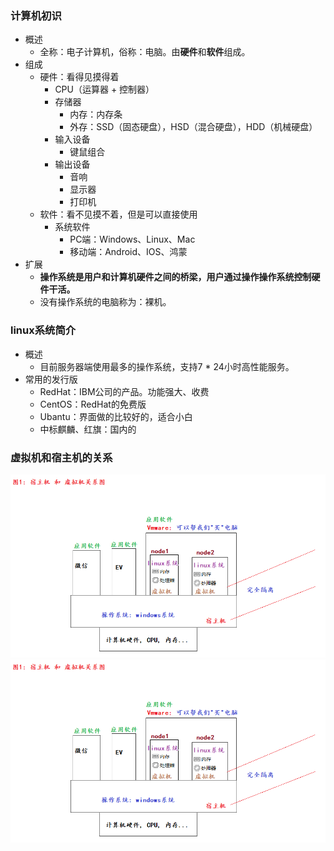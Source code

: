 ### 计算机初识
- 概述
  - 全称：电子计算机，俗称：电脑。由**硬件**和**软件**组成。
- 组成
  - 硬件：看得见摸得着
    - CPU（运算器 + 控制器）
    - 存储器
      - 内存：内存条
      - 外存：SSD（固态硬盘），HSD（混合硬盘），HDD（机械硬盘）
    - 输入设备
      - 键鼠组合
    - 输出设备
      - 音响
      - 显示器
      - 打印机
  - 软件：看不见摸不着，但是可以直接使用
    - 系统软件
      - PC端：Windows、Linux、Mac
      - 移动端：Android、IOS、鸿蒙
- 扩展
  - **操作系统是用户和计算机硬件之间的桥梁，用户通过操作操作系统控制硬件干活。**
  - 没有操作系统的电脑称为：裸机。

### linux系统简介
- 概述
  - 目前服务器端使用最多的操作系统，支持7 * 24小时高性能服务。
- 常用的发行版
  - RedHat：IBM公司的产品。功能强大、收费
  - CentOS：RedHat的免费版
  - Ubantu：界面做的比较好的，适合小白
  - 中标麒麟、红旗：国内的

### 虚拟机和宿主机的关系
![20250302224800](assets/20250302224800.png)
![20250302224800](./assets/20250302224800.png)